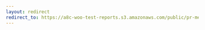```yaml
---
layout: redirect
redirect_to: https://a8c-woo-test-reports.s3.amazonaws.com/public/pr-merge/37683/e2e/index.html
---
```

